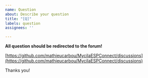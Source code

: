 ```yaml
---
name: Question
about: Describe your question
title: "[Q]"
labels: question
assignees: ''

---
```


**All question should be redirected to the forum!**

[https://github.com/mathieucarbou/MycilaESPConnect/discussions](https://github.com/mathieucarbou/MycilaESPConnect/discussions)

Thanks you!
